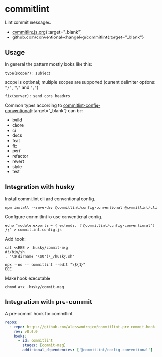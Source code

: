 # commitlint

Lint commit messages.

- [commitlint.js.org](https://commitlint.js.org/){:target="_blank"}
- [github.com/conventional-changelog/commitlint](https://github.com/conventional-changelog/commitlint){:target="_blank"}

## Usage

In general the pattern mostly looks like this:

```text
type(scope?): subject
```

scope is optional; multiple scopes are supported (current delimiter options: `"/"`, `"\"` and `","`)

```text
fix(server): send cors headers
```

Common types according to [commitlint-config-conventional](https://github.com/conventional-changelog/commitlint/tree/master/@commitlint/config-conventional){:target="_blank"} can be:

- build
- chore
- ci
- docs
- feat
- fix
- perf
- refactor
- revert
- style
- test

## Integration with husky

Install commitlint cli and conventional config.

```shell
npm install --save-dev @commitlint/config-conventional @commitlint/cli
```

Configure commitlint to use conventional config.

```shell
echo "module.exports = { extends: ['@commitlint/config-conventional'] };" > commitlint.config.js
```

Add hook:

```shell
cat <<EEE > .husky/commit-msg
#!/bin/sh
. "\$(dirname "\$0")/_/husky.sh"

npx --no -- commitlint --edit "\${1}"
EEE
```

Make hook executable

```shell
chmod a+x .husky/commit-msg
```

## Integration with pre-commit

A pre-commit hook for commitlint

```yaml
repos:
  - repo: https://github.com/alessandrojcm/commitlint-pre-commit-hook
    rev: v8.0.0
    hooks:
      - id: commitlint
        stages: [commit-msg]
        additional_dependencies: ['@commitlint/config-conventional']
```
